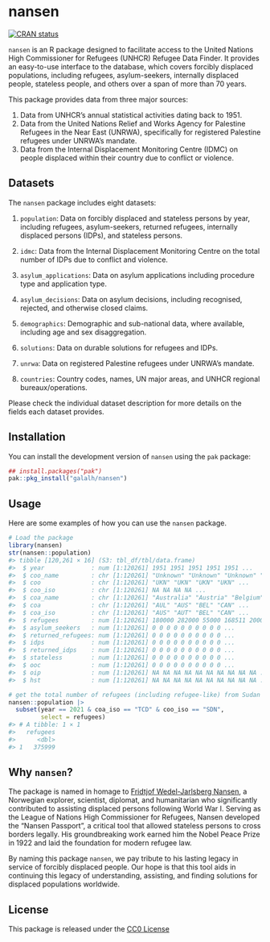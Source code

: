 # nansen

[![CRAN
status](https://www.r-pkg.org/badges/version/galalh)](https://cran.r-project.org/package=galalh)

`nansen` is an R package designed to facilitate access to the United
Nations High Commissioner for Refugees (UNHCR) Refugee Data Finder. It
provides an easy-to-use interface to the database, which covers forcibly
displaced populations, including refugees, asylum-seekers, internally
displaced people, stateless people, and others over a span of more than
70 years.

This package provides data from three major sources:

1.  Data from UNHCR’s annual statistical activities dating back to 1951.
2.  Data from the United Nations Relief and Works Agency for Palestine
    Refugees in the Near East (UNRWA), specifically for registered
    Palestine refugees under UNRWA’s mandate.
3.  Data from the Internal Displacement Monitoring Centre (IDMC) on
    people displaced within their country due to conflict or violence.

## Datasets

The `nansen` package includes eight datasets:

1.  `population`: Data on forcibly displaced and stateless persons by
    year, including refugees, asylum-seekers, returned refugees,
    internally displaced persons (IDPs), and stateless persons.

2.  `idmc`: Data from the Internal Displacement Monitoring Centre on the
    total number of IDPs due to conflict and violence.

3.  `asylum_applications`: Data on asylum applications including
    procedure type and application type.

4.  `asylum_decisions`: Data on asylum decisions, including recognised,
    rejected, and otherwise closed claims.

5.  `demographics`: Demographic and sub-national data, where available,
    including age and sex disaggregation.

6.  `solutions`: Data on durable solutions for refugees and IDPs.

7.  `unrwa`: Data on registered Palestine refugees under UNRWA’s
    mandate.

8.  `countries`: Country codes, names, UN major areas, and UNHCR
    regional bureaux/operations.

Please check the individual dataset description for more details on the
fields each dataset provides.

## Installation

You can install the development version of `nansen` using the `pak`
package:

``` r
## install.packages("pak")
pak::pkg_install("galalh/nansen")
```

## Usage

Here are some examples of how you can use the `nansen` package.

``` r
# Load the package
library(nansen)
str(nansen::population)
#> tibble [120,261 × 16] (S3: tbl_df/tbl/data.frame)
#>  $ year             : num [1:120261] 1951 1951 1951 1951 1951 ...
#>  $ coo_name         : chr [1:120261] "Unknown" "Unknown" "Unknown" "Unknown" ...
#>  $ coo              : chr [1:120261] "UKN" "UKN" "UKN" "UKN" ...
#>  $ coo_iso          : chr [1:120261] NA NA NA NA ...
#>  $ coa_name         : chr [1:120261] "Australia" "Austria" "Belgium" "Canada" ...
#>  $ coa              : chr [1:120261] "AUL" "AUS" "BEL" "CAN" ...
#>  $ coa_iso          : chr [1:120261] "AUS" "AUT" "BEL" "CAN" ...
#>  $ refugees         : num [1:120261] 180000 282000 55000 168511 2000 ...
#>  $ asylum_seekers   : num [1:120261] 0 0 0 0 0 0 0 0 0 0 ...
#>  $ returned_refugees: num [1:120261] 0 0 0 0 0 0 0 0 0 0 ...
#>  $ idps             : num [1:120261] 0 0 0 0 0 0 0 0 0 0 ...
#>  $ returned_idps    : num [1:120261] 0 0 0 0 0 0 0 0 0 0 ...
#>  $ stateless        : num [1:120261] 0 0 0 0 0 0 0 0 0 0 ...
#>  $ ooc              : num [1:120261] 0 0 0 0 0 0 0 0 0 0 ...
#>  $ oip              : num [1:120261] NA NA NA NA NA NA NA NA NA NA ...
#>  $ hst              : num [1:120261] NA NA NA NA NA NA NA NA NA NA ...

# get the total number of refugees (including refugee-like) from Sudan in Chad in 2021
nansen::population |>
  subset(year == 2021 & coa_iso == "TCD" & coo_iso == "SDN",
         select = refugees)
#> # A tibble: 1 × 1
#>   refugees
#>      <dbl>
#> 1   375999
```

## Why `nansen`?

The package is named in homage to [Fridtjof Wedel-Jarlsberg
Nansen](https://en.wikipedia.org/wiki/Fridtjof_Nansen), 
a Norwegian explorer, scientist, diplomat, and humanitarian
who significantly contributed to assisting displaced persons following
World War I. Serving as the League of Nations High Commissioner for
Refugees, Nansen developed the “Nansen Passport”, a critical tool that
allowed stateless persons to cross borders legally. His groundbreaking
work earned him the Nobel Peace Prize in 1922 and laid the foundation
for modern refugee law.

By naming this package `nansen`, we pay tribute to his lasting legacy
in service of forcibly displaced people. Our hope is that this
tool aids in continuing this legacy of understanding, assisting, and
finding solutions for displaced populations worldwide.

## License

This package is released under the [CC0
License](https://creativecommons.org/share-your-work/public-domain/cc0/)
